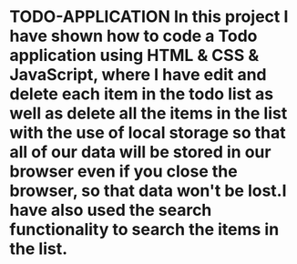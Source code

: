 # TODO-APPLICATION In this project I have shown how to code a Todo application using HTML & CSS & JavaScript, where I have edit and delete each item in the todo list as well as delete all the items in the list with the use of local storage so that all of our data will be stored in our browser even if you close the browser, so that data won't be lost.I have also used the search functionality to search the items in the list.
